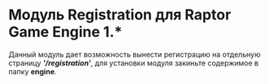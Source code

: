 # Модуль Registration для Raptor Game Engine 1.*

Данный модуль дает возможность вынести регистрацию на отдельную страницу ***'/registration'***, для установки модуля закиньте содержимое в папку **engine**.
